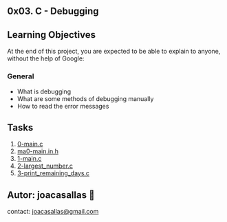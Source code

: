 ## 0x03. C - Debugging ##

## Learning Objectives ##

At the end of this project, you are expected to be able to explain to anyone, without the help of Google:

### General ###  
* What is debugging  
* What are some methods of debugging manually  
* How to read the error messages  

## Tasks ##  

1. [0-main.c](https://github.com/joacasallas2/holbertonschool-low_level_programming/blob/main/0x03-debugging/0-main.c)
2. [ma0-main.in.h](https://github.com/joacasallas2/holbertonschool-low_level_programming/blob/main/0x03-debugging/main.h)
3. [1-main.c](https://github.com/joacasallas2/holbertonschool-low_level_programming/blob/main/0x03-debugging/1-main.c)
4. [2-largest_number.c](https://github.com/joacasallas2/holbertonschool-low_level_programming/blob/main/0x03-debugging/2-largest_number.c)
5. [3-print_remaining_days.c](https://github.com/joacasallas2/holbertonschool-low_level_programming/blob/main/0x03-debugging/3-print_remaining_days.c)


















## Autor:  joacasallas :information_desk_person:  
contact:  joacasallas@gmail.com  



